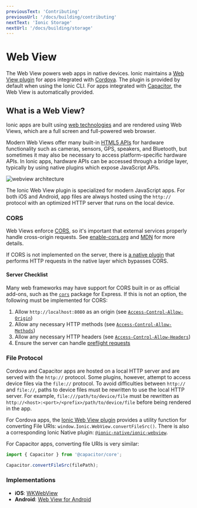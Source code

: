```yaml
---
previousText: 'Contributing'
previousUrl: '/docs/building/contributing'
nextText: 'Ionic Storage'
nextUrl: '/docs/building/storage'
---
```



# Web View

The Web View powers web apps in native devices. Ionic maintains a <a href="https://github.com/ionic-team/cordova-plugin-ionic-webview" target="_blank">Web View plugin</a> for apps integrated with [Cordova](/docs/faq/glossary#cordova). The plugin is provided by default when using the Ionic CLI. For apps integrated with [Capacitor](/docs/faq/glossary#capacitor), the Web View is automatically provided.

## What is a Web View?

Ionic apps are built using [web technologies](/docs/faq/glossary#web-standards) and are rendered using Web Views, which are a full screen and full-powered web browser.

Modern Web Views offer many built-in <a href="https://whatwebcando.today" target="_blank">HTML5 APIs</a> for hardware functionality such as cameras, sensors, GPS, speakers, and Bluetooth, but sometimes it may also be necessary to access platform-specific hardware APIs. In Ionic apps, hardware APIs can be accessed through a bridge layer, typically by using native plugins which expose JavaScript APIs.

![webview architecture](/docs/v4/assets/img/building/webview-architecture.png)

The Ionic Web View plugin is specialized for modern JavaScript apps. For both iOS and Android, app files are always hosted using the `http://` protocol with an optimized HTTP server that runs on the local device.

### CORS

Web Views enforce [CORS](/docs/faq/glossary#cors), so it's important that external services properly handle cross-origin requests. See <a href="https://enable-cors.org/" target="_blank">enable-cors.org</a> and <a href="https://developer.mozilla.org/en-US/docs/Web/HTTP/CORS" target="_blank">MDN</a> for more details.

If CORS is not implemented on the server, there is [a native plugin](/docs/native/http/) that performs HTTP requests in the native layer which bypasses CORS.

#### Server Checklist

Many web frameworks may have support for CORS built in or as official add-ons, such as the <a href="https://github.com/expressjs/cors" target="_blank">`cors`</a> package for Express. If this is not an option, the following must be implemented for CORS:

1. Allow `http://localhost:8080` as an origin (see <a href="https://developer.mozilla.org/en-US/docs/Web/HTTP/Headers/Access-Control-Allow-Origin" target="_blank">`Access-Control-Allow-Origin`</a>)
1. Allow any necessary HTTP methods (see <a href="https://developer.mozilla.org/en-US/docs/Web/HTTP/Headers/Access-Control-Allow-Methods" target="_blank">`Access-Control-Allow-Methods`</a>)
1. Allow any necessary HTTP headers (see <a href="https://developer.mozilla.org/en-US/docs/Web/HTTP/Headers/Access-Control-Allow-Headers" target="_blank">`Access-Control-Allow-Headers`</a>)
1. Ensure the server can handle <a href="https://developer.mozilla.org/en-US/docs/Glossary/Preflight_request" target="_blank">preflight requests</a>

### File Protocol

Cordova and Capacitor apps are hosted on a local HTTP server and are served with the `http://` protocol. Some plugins, however, attempt to access device files via the `file://` protocol. To avoid difficulties between `http://` and `file://`, paths to device files must be rewritten to use the local HTTP server. For example, `file:///path/to/device/file` must be rewritten as `http://<host>:<port>/<prefix>/path/to/device/file` before being rendered in the app.

For Cordova apps, the [Ionic Web View plugin](https://github.com/ionic-team/cordova-plugin-ionic-webview) provides a utility function for converting File URIs: `window.Ionic.WebView.convertFileSrc()`. There is also a corresponding Ionic Native plugin: [`@ionic-native/ionic-webview`](/docs/native/ionic-webview/).

For Capacitor apps, converting file URIs is very similar:

```javascript
import { Capacitor } from '@capacitor/core';

Capacitor.convertFileSrc(filePath);
```

### Implementations

* **iOS**: <a href="https://developer.apple.com/documentation/webkit/wkwebview" target="_blank">WKWebView</a>
* **Android**: <a href="https://developer.chrome.com/multidevice/webview/overview" target="_blank">Web View for Android</a>
